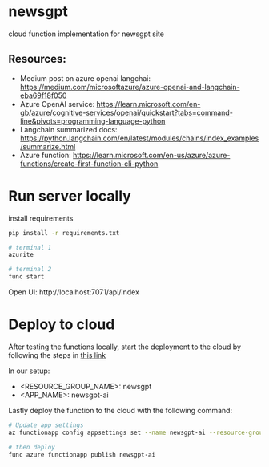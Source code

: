 # newsgpt
cloud function implementation for newsgpt site


## Resources: 
- Medium post on azure openai langchai: https://medium.com/microsoftazure/azure-openai-and-langchain-eba69f18f050
- Azure OpenAI service: https://learn.microsoft.com/en-gb/azure/cognitive-services/openai/quickstart?tabs=command-line&pivots=programming-language-python
- Langchain summarized docs: https://python.langchain.com/en/latest/modules/chains/index_examples/summarize.html
- Azure function: https://learn.microsoft.com/en-us/azure/azure-functions/create-first-function-cli-python

# Run server locally

install requirements
```bash
pip install -r requirements.txt
```

```bash
# terminal 1
azurite

# terminal 2
func start
```

Open UI: http://localhost:7071/api/index

# Deploy to cloud

After testing the functions locally, start the deployment to the cloud by following the steps in [this link](https://learn.microsoft.com/en-us/azure/azure-functions/create-first-function-cli-python?tabs=azure-cli%2Cbash&pivots=python-mode-decorators#create-supporting-azure-resources-for-your-function)

In our setup:
 - <RESOURCE_GROUP_NAME>: newsgpt
 - <APP_NAME>: newsgpt-ai


Lastly deploy the function to the cloud with the following command:

```bash
# Update app settings
az functionapp config appsettings set --name newsgpt-ai --resource-group newsgpt --settings AzureWebJobsFeatureFlags=EnableWorkerIndexing

# then deploy
func azure functionapp publish newsgpt-ai
```
